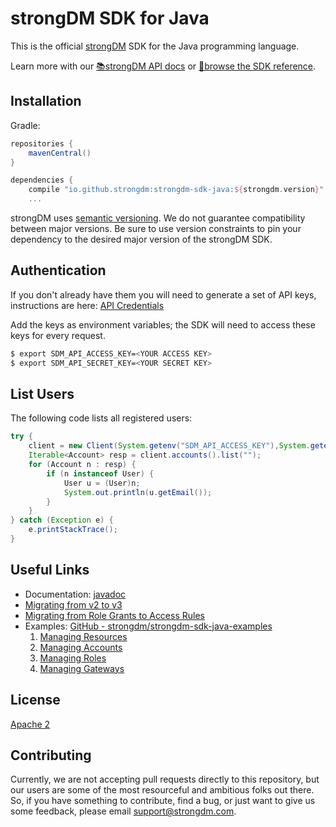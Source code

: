 # strongDM SDK for Java

This is the official [strongDM](https://www.strongdm.com/) SDK for the Java
programming language.

Learn more with our [📚strongDM API docs](https://www.strongdm.com/docs/api/) or
[📓browse the SDK
reference](https://strongdm.github.io/strongdm-sdk-java-docs/).

## Installation

Gradle:

```gradle
repositories {
    mavenCentral()
}

dependencies {
    compile "io.github.strongdm:strongdm-sdk-java:${strongdm.version}"
	...
```

strongDM uses [semantic versioning](https://semver.org/). We do not guarantee
compatibility between major versions. Be sure to use version constraints to pin
your dependency to the desired major version of the strongDM SDK.

## Authentication

If you don't already have them you will need to generate a set of API keys,
instructions are here: [API
Credentials](https://www.strongdm.com/docs/admin-guide/api-credentials/)

Add the keys as environment variables; the SDK will need to access these keys
for every request.

```bash
$ export SDM_API_ACCESS_KEY=<YOUR ACCESS KEY>
$ export SDM_API_SECRET_KEY=<YOUR SECRET KEY>
```

## List Users

The following code lists all registered users:

```java
try {
	client = new Client(System.getenv("SDM_API_ACCESS_KEY"),System.getenv("SDM_API_SECRET_KEY"));
	Iterable<Account> resp = client.accounts().list("");
	for (Account n : resp) {
		if (n instanceof User) {
			User u = (User)n;
			System.out.println(u.getEmail());
		}
	}
} catch (Exception e) {
	e.printStackTrace();
}
```

## Useful Links

- Documentation: [javadoc](https://strongdm.github.io/strongdm-sdk-java-docs/)
- [Migrating from v2 to v3](https://github.com/strongdm/strongdm-sdk-java/releases/tag/v3.0.0)
- [Migrating from Role Grants to Access Rules](https://github.com/strongdm/strongdm-sdk-java/wiki/Migrating-from-Role-Grants-to-Access-Rules)
- Examples: [GitHub - strongdm/strongdm-sdk-java-examples](https://github.com/strongdm/strongdm-sdk-java-examples)
  1.  [Managing Resources](https://github.com/strongdm/strongdm-sdk-java-examples/tree/master/1_managing_resources)
  2.  [Managing Accounts](https://github.com/strongdm/strongdm-sdk-java-examples/tree/master/2_managing_accounts)
  3.  [Managing Roles](https://github.com/strongdm/strongdm-sdk-java-examples/tree/master/3_managing_roles)
  4.  [Managing Gateways](https://github.com/strongdm/strongdm-sdk-java-examples/tree/master/4_managing_gateways)

## License

[Apache 2](https://github.com/strongdm/strongdm-sdk-java/blob/master/LICENSE)

## Contributing

Currently, we are not accepting pull requests directly to this repository, but
our users are some of the most resourceful and ambitious folks out there. So, if
you have something to contribute, find a bug, or just want to give us some
feedback, please email <support@strongdm.com>.
